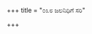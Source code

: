 +++
title = "೦೩೮ ಜಲನಿಧಿಗೆ ಸರಿ"

+++
<div class="audioEmbed"  src="https://archive.org/download/kumAra-vyAsa-bhArata_kaGaPa_with_metadata/03_araNya__23__038_jalanidhige_sari.mp3" caption="ಗ-ಪ"></div>